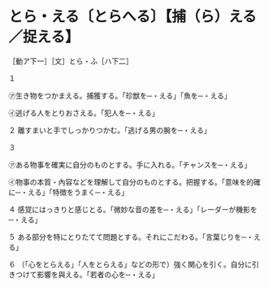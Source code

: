 
とら・える〔とらへる〕【捕（ら）える／捉える】
==

［動ア下一］［文］とら・ふ［ハ下二］

１

㋐生き物をつかまえる。捕獲する。「珍獣を─・える」「魚を─・える」

㋑逃げる人をとりおさえる。「犯人を─・える」

２ 離すまいと手でしっかりつかむ。「逃げる男の腕を─・える」

３

㋐ある物事を確実に自分のものとする。手に入れる。「チャンスを─・える」

㋑物事の本質・內容などを理解して自分のものとする。把握する。「意味を的確に─・える」「特徴をうまく─・える」

４ 感覚にはっきりと感じとる。「微妙な音の差を─・える」「レーダーが機影を─・える」

５ ある部分を特にとりたてて問題とする。それにこだわる。「言葉じりを─・える」

６ （「心をとらえる」「人をとらえる」などの形で）強く関心を引く。自分に引きつけて影響を與える。「若者の心を─・える」
